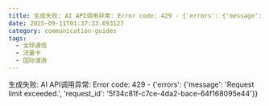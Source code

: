 ```yaml
---
title: 生成失败: AI API调用异常: Error code: 429 - {'errors': {'message': 'Request limit exceeded.', 'request_id': '64e34da5-f83a-4afc-8eec-2ec98fbce79b'}}
date: 2025-09-11T01:37:33.693127
category: communication-guides
tags:
  - 全球通信
  - 流量卡
  - 国际漫游
---
```


生成失败: AI API调用异常: Error code: 429 - {'errors': {'message': 'Request limit exceeded.', 'request_id': '5f34c81f-c7ce-4da2-bace-64f168095e44'}}